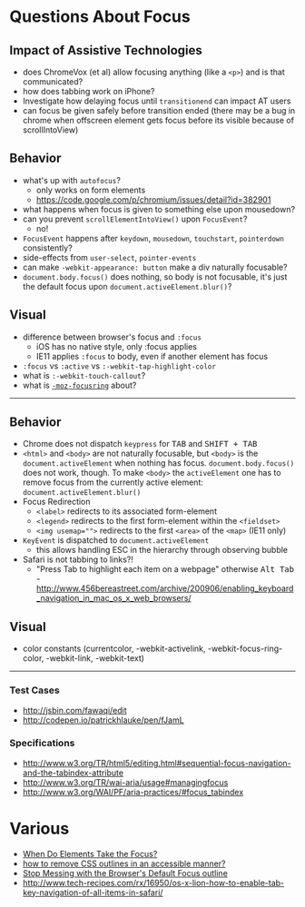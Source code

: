 # Questions About Focus

## Impact of Assistive Technologies

* does ChromeVox (et al) allow focusing anything (like a `<p>`) and is that communicated?
* how does tabbing work on iPhone?
* Investigate how delaying focus until `transitionend` can impact AT users
* can focus be given safely before transition ended (there may be a bug in chrome when offscreen element gets focus before its visible because of scrollIntoView)

## Behavior

* what's up with `autofocus`?
  * only works on form elements
  * https://code.google.com/p/chromium/issues/detail?id=382901
* what happens when focus is given to something else upon mousedown?
* can you prevent `scrollElementIntoView()` upon `FocusEvent`?
  * no!
* `FocusEvent` happens after `keydown`, `mousedown`, `touchstart`, `pointerdown` consistently?
* side-effects from `user-select`, `pointer-events`
* can make `-webkit-appearance: button` make a div naturally focusable?
* `document.body.focus()` does nothing, so body is not focusable, it's just the default focus upon `document.activeElement.blur()`?


## Visual

* difference between browser's focus and `:focus`
  * iOS has no native style, only :focus applies
  * IE11 applies `:focus` to body, even if another element has focus
* `:focus` vs `:active` vs `:-webkit-tap-highlight-color`
* what is `:-webkit-touch-callout`?
* what is [`-moz-focusring`](https://developer.mozilla.org/en-US/docs/Web/CSS/:-moz-focusring) about?


---

## Behavior

* Chrome does not dispatch `keypress` for <kbd>TAB</kbd> and <kbd>SHIFT + TAB</kbd>
* `<html>` and `<body>` are not naturally focusable, but `<body>` is the `document.activeElement` when nothing has focus. `document.body.focus()` does not work, though. To make `<body>` the `activeElement` one has to remove focus from the currently active element: `document.activeElement.blur()`
* Focus Redirection
  * `<label>` redirects to its associated form-element
  * `<legend>` redirects to the first form-element within the `<fieldset>`
  * `<img usemap="">` redirects to the first `<area>` of the `<map>` (IE11 only)
* `KeyEvent` is dispatched to `document.activeElement`
  * this allows handling ESC in the hierarchy through observing bubble
* Safari is not tabbing to links?!
  * "Press Tab to highlight each item on a webpage" otherwise <kbd>Alt Tab</kbd> - http://www.456bereastreet.com/archive/200906/enabling_keyboard_navigation_in_mac_os_x_web_browsers/

## Visual

* color constants (currentcolor, -webkit-activelink, -webkit-focus-ring-color, -webkit-link, -webkit-text)


---

### Test Cases

* http://jsbin.com/fawaqi/edit
* http://codepen.io/patrickhlauke/pen/fJamL

### Specifications

* http://www.w3.org/TR/html5/editing.html#sequential-focus-navigation-and-the-tabindex-attribute
* http://www.w3.org/TR/wai-aria/usage#managingfocus
* http://www.w3.org/WAI/PF/aria-practices/#focus_tabindex

# Various

* [When Do Elements Take the Focus?](http://www.sitepoint.com/when-do-elements-take-the-focus/)
* [how to remove CSS outlines in an accessible manner?](http://www.paciellogroup.com/blog/2012/04/how-to-remove-css-outlines-in-an-accessible-manner/)
* [Stop Messing with the Browser's Default Focus outline](http://tjvantoll.com/2013/01/28/stop-messing-with-the-browsers-default-focus-outline/)
* http://www.tech-recipes.com/rx/16950/os-x-lion-how-to-enable-tab-key-navigation-of-all-items-in-safari/

